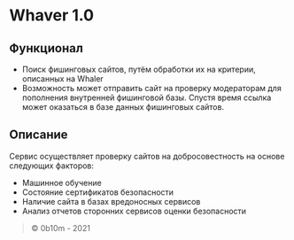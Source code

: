 # Whaver 1.0


## Функционал

- Поиск фишинговых сайтов, путём обработки их на критерии, описанных на Whaler
- Возможность может отправить сайт на проверку модераторам для пополнения внутренней фишинговой базы. Спустя время ссылка может оказаться в базе данных фишинговых сайтов.

## Описание

Сервис осуществляет проверку сайтов на добросовестность на основе следующих факторов:

- Машинное обучение
- Состояние сертификатов безопасности
- Наличие сайта в базах вредоносных сервисов
- Анализ отчетов сторонних сервисов оценки безопасности

> © 0b10m - 2021
